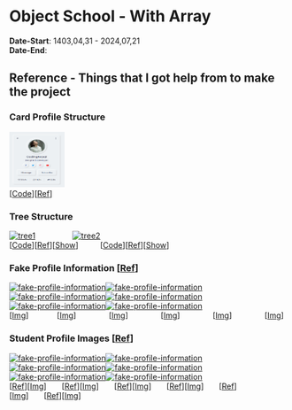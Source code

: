 # Object School - With Array
**Date-Start**: 1403,04,31 - 2024,07,21<br>
**Date-End**: <br>

## Reference - Things that I got help from to make the project

### Card Profile Structure
<a href="https://github.com/amirhossein-github/teacher-khateri/tree/main/course-exercises/course-1/session-4/reference/css-card-profile" target="_blank"><img src="./reference/css-card-profile/css-card-profile.png" alt="github" width="100" height="100"/></a><br>
[<a href="https://github.com/amirhossein-github/teacher-khateri/tree/main/course-exercises/course-1/session-4/reference/css-card-profile" target="_blank">Code</a>][[Ref](https://www.codingnepalweb.com/neumorphism-profile-card-html-css/)]

### Tree Structure
<a href="https://github.com/amirhossein-github/teacher-khateri/tree/main/course-exercises/course-1/session-4/reference/tree-structure/tree1/" target="_blank"><img src="https://github.com/amirhossein-github/teacher-khateri/blob/main/course-exercises/course-1/session-4/reference/tree-structure/tree1/tree1.png" alt="tree1" width="100" height="100"/></a>&nbsp;&nbsp;&nbsp;&nbsp;&nbsp;&nbsp;&nbsp;&nbsp;&nbsp;&nbsp;&nbsp;&nbsp;&nbsp;&nbsp;&nbsp;&nbsp;&nbsp;<a href="https://github.com/amirhossein-github/teacher-khateri/tree/main/course-exercises/course-1/session-4/reference/tree-structure/tree2/" target="_blank"><img src="https://github.com/amirhossein-github/teacher-khateri/blob/main/course-exercises/course-1/session-4/reference/tree-structure/tree2/tree2.png" alt="tree2" width="100" height="100"/></a><br>
[<a href="https://github.com/amirhossein-github/teacher-khateri/tree/main/course-exercises/course-1/session-4/reference/tree-structure/tree1/" target="_blank">Code</a>][[Ref](https://stackoverflow.com/questions/53151296/family-tree-with-pure-html-and-css-or-with-minimal-js)][[Show](https://amirhossein-github.github.io/teacher-khateri/course-exercises/course-1/session-4/reference/tree-structure/tree1/)]&nbsp;&nbsp;&nbsp;&nbsp;&nbsp;&nbsp;&nbsp;&nbsp;&nbsp;&nbsp;[<a href="https://github.com/amirhossein-github/teacher-khateri/tree/main/course-exercises/course-1/session-4/reference/tree-structure/tree2/" target="_blank">Code</a>][[Ref](https://thecodeplayer.com/walkthrough/css3-family-tree)][[Show](https://amirhossein-github.github.io/teacher-khateri/course-exercises/course-1/session-4/reference/tree-structure/tree2/)]

### Fake Profile Information [[Ref](https://fauxid.com/fake-name-generator/iran)]
<a href="https://github.com/amirhossein-github/teacher-khateri/tree/main/course-exercises/course-1/session-4/reference/fake-profile-information/1.png" target="_blank"><img src="https://github.com/amirhossein-github/teacher-khateri/blob/main/course-exercises/course-1/session-4/reference/fake-profile-information/1.png" alt="fake-profile-information" width="100" height="100"/></a><a href="https://github.com/amirhossein-github/teacher-khateri/tree/main/course-exercises/course-1/session-4/reference/fake-profile-information/2.png" target="_blank"><img src="https://github.com/amirhossein-github/teacher-khateri/blob/main/course-exercises/course-1/session-4/reference/fake-profile-information/2.png" alt="fake-profile-information" width="100" height="100"/></a><a href="https://github.com/amirhossein-github/teacher-khateri/tree/main/course-exercises/course-1/session-4/reference/fake-profile-information/3.png" target="_blank"><img src="https://github.com/amirhossein-github/teacher-khateri/blob/main/course-exercises/course-1/session-4/reference/fake-profile-information/3.png" alt="fake-profile-information" width="100" height="100"/></a><a href="https://github.com/amirhossein-github/teacher-khateri/tree/main/course-exercises/course-1/session-4/reference/fake-profile-information/4.png" target="_blank"><img src="https://github.com/amirhossein-github/teacher-khateri/blob/main/course-exercises/course-1/session-4/reference/fake-profile-information/4.png" alt="fake-profile-information" width="100" height="100"/></a><a href="https://github.com/amirhossein-github/teacher-khateri/tree/main/course-exercises/course-1/session-4/reference/fake-profile-information/5.png" target="_blank"><img src="https://github.com/amirhossein-github/teacher-khateri/blob/main/course-exercises/course-1/session-4/reference/fake-profile-information/5.png" alt="fake-profile-information" width="100" height="100"/></a><a href="https://github.com/amirhossein-github/teacher-khateri/tree/main/course-exercises/course-1/session-4/reference/fake-profile-information/6.png" target="_blank"><img src="https://github.com/amirhossein-github/teacher-khateri/blob/main/course-exercises/course-1/session-4/reference/fake-profile-information/6.png" alt="fake-profile-information" width="100" height="100"/></a><!-- 1 -->[[Img](https://github.com/amirhossein-github/teacher-khateri/blob/main/course-exercises/course-1/session-4/reference/fake-profile-information/1.png)]&nbsp;&nbsp;&nbsp;&nbsp;&nbsp;&nbsp;&nbsp;&nbsp;&nbsp;&nbsp;&nbsp;&nbsp;&nbsp;<!-- 2 -->[[Img](https://github.com/amirhossein-github/teacher-khateri/blob/main/course-exercises/course-1/session-4/reference/fake-profile-information/2.png)]&nbsp;&nbsp;&nbsp;&nbsp;&nbsp;&nbsp;&nbsp;&nbsp;&nbsp;&nbsp;&nbsp;&nbsp;&nbsp;&nbsp;&nbsp;<!-- 3 -->[[Img](https://github.com/amirhossein-github/teacher-khateri/blob/main/course-exercises/course-1/session-4/reference/fake-profile-information/3.png)]&nbsp;&nbsp;&nbsp;&nbsp;&nbsp;&nbsp;&nbsp;&nbsp;&nbsp;&nbsp;&nbsp;&nbsp;&nbsp;&nbsp;&nbsp;<!-- 4 -->[[Img](https://github.com/amirhossein-github/teacher-khateri/blob/main/course-exercises/course-1/session-4/reference/fake-profile-information/4.png)]&nbsp;&nbsp;&nbsp;&nbsp;&nbsp;&nbsp;&nbsp;&nbsp;&nbsp;&nbsp;&nbsp;&nbsp;&nbsp;&nbsp;&nbsp;<!-- 5 -->[[Img](https://github.com/amirhossein-github/teacher-khateri/blob/main/course-exercises/course-1/session-4/reference/fake-profile-information/5.png)]&nbsp;&nbsp;&nbsp;&nbsp;&nbsp;&nbsp;&nbsp;&nbsp;&nbsp;&nbsp;&nbsp;&nbsp;&nbsp;&nbsp;&nbsp;<!-- 6 -->[[Img](https://github.com/amirhossein-github/teacher-khateri/blob/main/course-exercises/course-1/session-4/reference/fake-profile-information/6.png)]

### Student Profile Images [[Ref](https://www.freepik.com/)]
<a href="https://github.com/amirhossein-github/teacher-khateri/tree/main/course-exercises/course-1/session-4/reference/studnet-profile-images/modern-woman-holding-laptop-medium-shot.jpg" target="_blank"><img src="https://github.com/amirhossein-github/teacher-khateri/blob/main/course-exercises/course-1/session-4/reference/studnet-profile-images/modern-woman-holding-laptop-medium-shot-100X144.jpg" alt="fake-profile-information" width="100" height="100"/></a><a href="https://github.com/amirhossein-github/teacher-khateri/tree/main/course-exercises/course-1/session-4/reference/studnet-profile-images/portrait-handsome-student-smiling.jpg" target="_blank"><img src="https://github.com/amirhossein-github/teacher-khateri/blob/main/course-exercises/course-1/session-4/reference/studnet-profile-images/portrait-handsome-student-smiling-100X100.jpg" alt="fake-profile-information" width="100" height="100"/></a><a href="https://github.com/amirhossein-github/teacher-khateri/tree/main/course-exercises/course-1/session-4/reference/studnet-profile-images/tourism-travelling-young-redhead-woman-smiling-tourist-walking-with-backpack-around-city-centre.jpg" target="_blank"><img src="https://github.com/amirhossein-github/teacher-khateri/blob/main/course-exercises/course-1/session-4/reference/studnet-profile-images/tourism-travelling-young-redhead-woman-smiling-tourist-walking-with-backpack-around-city-centre-100X67.jpg" alt="fake-profile-information" width="100" height="100"/></a><a href="https://github.com/amirhossein-github/teacher-khateri/tree/main/course-exercises/course-1/session-4/reference/studnet-profile-images/young-teen-boy-keeping-hands-back-checked-shirt-looking-confident-front-view.jpg" target="_blank"><img src="https://github.com/amirhossein-github/teacher-khateri/blob/main/course-exercises/course-1/session-4/reference/studnet-profile-images/young-teen-boy-keeping-hands-back-checked-shirt-looking-confident-front-view-100X67.jpg" alt="fake-profile-information" width="100" height="100"/></a><a href="https://github.com/amirhossein-github/teacher-khateri/tree/main/course-exercises/course-1/session-4/reference/studnet-profile-images/female-student-holding-files-copybooks-white.jpg" target="_blank"><img src="https://github.com/amirhossein-github/teacher-khateri/blob/main/course-exercises/course-1/session-4/reference/studnet-profile-images/female-student-holding-files-copybooks-white-100X67.jpg" alt="fake-profile-information" width="100" height="100"/></a><a href="https://github.com/amirhossein-github/teacher-khateri/tree/main/course-exercises/course-1/session-4/reference/studnet-profile-images/portrait-teenage-boy.jpg" target="_blank"><img src="https://github.com/amirhossein-github/teacher-khateri/blob/main/course-exercises/course-1/session-4/reference/studnet-profile-images/portrait-teenage-boy-100X67.jpg" alt="fake-profile-information" width="100" height="100"/></a><br><!-- 1 -->[[Ref](https://www.freepik.com/free-photo/modern-woman-holding-laptop-medium-shot_6185630.htm#fromView=search&page=3&position=16&uuid=ce7da349-64cb-4361-95e0-9c20f499d941)][[Img](https://github.com/amirhossein-github/teacher-khateri/blob/main/course-exercises/course-1/session-4/reference/studnet-profile-images/modern-woman-holding-laptop-medium-shot.jpg)]&nbsp;&nbsp;&nbsp;&nbsp;&nbsp;&nbsp;&nbsp;<!-- 2 -->[[Ref](https://www.freepik.com/free-photo/portrait-handsome-student-smiling_8919118.htm#fromView=search&page=1&position=2&uuid=ce7da349-64cb-4361-95e0-9c20f499d941)][[Img](https://github.com/amirhossein-github/teacher-khateri/blob/main/course-exercises/course-1/session-4/reference/studnet-profile-images/portrait-handsome-student-smiling.jpg)]&nbsp;&nbsp;&nbsp;&nbsp;&nbsp;&nbsp;&nbsp;<!-- 3 -->[[Ref](https://www.freepik.com/free-photo/tourism-travelling-young-redhead-woman-smiling-tourist-walking-with-backpack-around-city-centre_38795533.htm#fromView=search&page=1&position=1&uuid=b8dc9881-c9d8-4777-84b9-f60b603f6377)][[Img](https://github.com/amirhossein-github/teacher-khateri/blob/main/course-exercises/course-1/session-4/reference/studnet-profile-images/tourism-travelling-young-redhead-woman-smiling-tourist-walking-with-backpack-around-city-centre.jpg)]&nbsp;&nbsp;&nbsp;&nbsp;&nbsp;&nbsp;&nbsp;<!-- 4 -->[[Ref](https://www.freepik.com/free-photo/young-teen-boy-keeping-hands-back-checked-shirt-looking-confident-front-view_17410869.htm#fromView=search&page=1&position=42&uuid=ce7da349-64cb-4361-95e0-9c20f499d941)][[Img](https://github.com/amirhossein-github/teacher-khateri/blob/main/course-exercises/course-1/session-4/reference/studnet-profile-images/young-teen-boy-keeping-hands-back-checked-shirt-looking-confident-front-view.jpg)]&nbsp;&nbsp;&nbsp;&nbsp;&nbsp;&nbsp;&nbsp;<!-- 5 -->[[Ref](https://www.freepik.com/free-photo/female-student-holding-files-copybooks-white_11310301.htm#fromView=search&page=1&position=36&uuid=ef911e35-5f8a-45fe-83e0-4e7bc7c21b85)][[Img](https://github.com/amirhossein-github/teacher-khateri/blob/main/course-exercises/course-1/session-4/reference/studnet-profile-images/female-student-holding-files-copybooks-white.jpg)]&nbsp;&nbsp;&nbsp;&nbsp;&nbsp;&nbsp;&nbsp;<!-- 6 -->[[Ref](https://www.freepik.com/free-photo/portrait-teenage-boy_4142571.htm#fromView=search&page=3&position=45&uuid=ce7da349-64cb-4361-95e0-9c20f499d941)][[Img](https://github.com/amirhossein-github/teacher-khateri/blob/main/course-exercises/course-1/session-4/reference/studnet-profile-images/portrait-teenage-boy.jpg)]